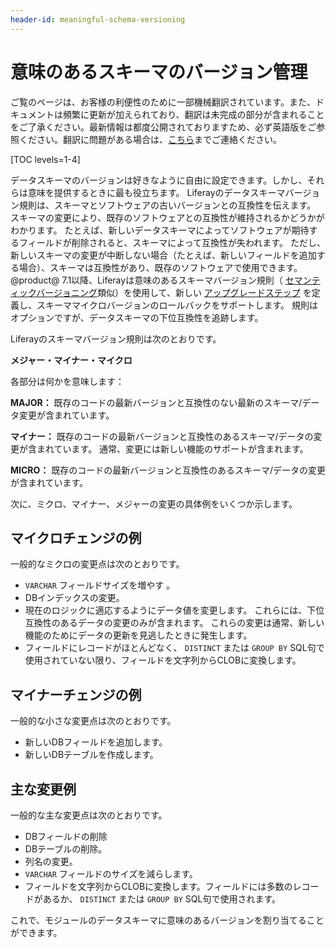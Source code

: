 ```yaml
---
header-id: meaningful-schema-versioning
---
```


# 意味のあるスキーマのバージョン管理

<p class="alert alert-info"><span class="wysiwyg-color-blue120">ご覧のページは、お客様の利便性のために一部機械翻訳されています。また、ドキュメントは頻繁に更新が加えられており、翻訳は未完成の部分が含まれることをご了承ください。最新情報は都度公開されておりますため、必ず英語版をご参照ください。翻訳に問題がある場合は、<a href="mailto:support-content-jp@liferay.com">こちら</a>までご連絡ください。</span></p>

[TOC levels=1-4]

データスキーマのバージョンは好きなように自由に設定できます。しかし、それらは意味を提供するときに最も役立ちます。 Liferayのデータスキーマバージョン規則は、スキーマとソフトウェアの古いバージョンとの互換性を伝えます。 スキーマの変更により、既存のソフトウェアとの互換性が維持されるかどうかがわかります。 たとえば、新しいデータスキーマによってソフトウェアが期待するフィールドが削除されると、スキーマによって互換性が失われます。 ただし、新しいスキーマの変更が中断しない場合（たとえば、新しいフィールドを追加する場合）、スキーマは互換性があり、既存のソフトウェアで使用できます。 @product@ 7.1以降、Liferayは意味のあるスキーマバージョン規則（ [セマンティックバージョニング](http://semver.org)類似）を使用して、新しい [アップグレードステップ](/docs/7-1/tutorials/-/knowledge_base/t/creating-an-upgrade-process-for-your-app) を定義し、スキーママイクロバージョンのロールバックをサポートします。 規則はオプションですが、データスキーマの下位互換性を追跡します。

Liferayのスキーマバージョン規則は次のとおりです。

**メジャー・マイナー・マイクロ**

各部分は何かを意味します：

**MAJOR：** 既存のコードの最新バージョンと互換性のない最新のスキーマ/データ変更が含まれています。

**マイナー：** 既存のコードの最新バージョンと互換性のあるスキーマ/データの変更が含まれています。 通常、変更には新しい機能のサポートが含まれます。

**MICRO：** 既存のコードの最新バージョンと互換性のあるスキーマ/データの変更が含まれています。

次に、ミクロ、マイナー、メジャーの変更の具体例をいくつか示します。

## マイクロチェンジの例

一般的なミクロの変更点は次のとおりです。

  - `VARCHAR` フィールドサイズを増やす 。
  - DBインデックスの変更。
  - 現在のロジックに適応するようにデータ値を変更します。 これらには、下位互換性のあるデータの変更のみが含まれます。 これらの変更は通常、新しい機能のためにデータの更新を見逃したときに発生します。
  - フィールドにレコードがほとんどなく、 `DISTINCT` または `GROUP BY` SQL句で使用されていない限り、フィールドを文字列からCLOBに変換します。

## マイナーチェンジの例

一般的な小さな変更点は次のとおりです。

  - 新しいDBフィールドを追加します。
  - 新しいDBテーブルを作成します。

## 主な変更例

一般的な主な変更点は次のとおりです。

  - DBフィールドの削除
  - DBテーブルの削除。
  - 列名の変更。
  - `VARCHAR` フィールドのサイズを減らします。
  - フィールドを文字列からCLOBに変換します。フィールドには多数のレコードがあるか、 `DISTINCT` または `GROUP BY` SQL句で使用されます。

これで、モジュールのデータスキーマに意味のあるバージョンを割り当てることができます。
